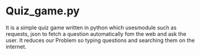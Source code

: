 # Quiz_game.py
It is a simple quiz game written in python which usesmodule such as requests, json to fetch a question automatically fom the web and ask the user. It reduces our Problem so typing questions and searching them on the internet.

